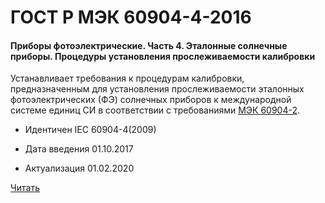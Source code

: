 # ГОСТ Р МЭК 60904-4-2016

#### Приборы фотоэлектрические. Часть 4. Эталонные солнечные приборы. Процедуры установления прослеживаемости калибровки 

Устанавливает требования к процедурам калибровки, предназначенным для установления прослеживаемости эталонных фотоэлектрических (ФЭ) солнечных приборов к международной системе единиц СИ в соответствии с требованиями [МЭК 60904-2](60904-2-2013.md).

- Идентичен IEC 60904-4(2009)

- Дата введения	01.10.2017
- Актуализация	01.02.2020

<a href="~/files/МЭК 60904-4-2016.pdf" onclick="openPdf('МЭК 60904-4-2016.pdf', 'application/pdf');">Читать</a>